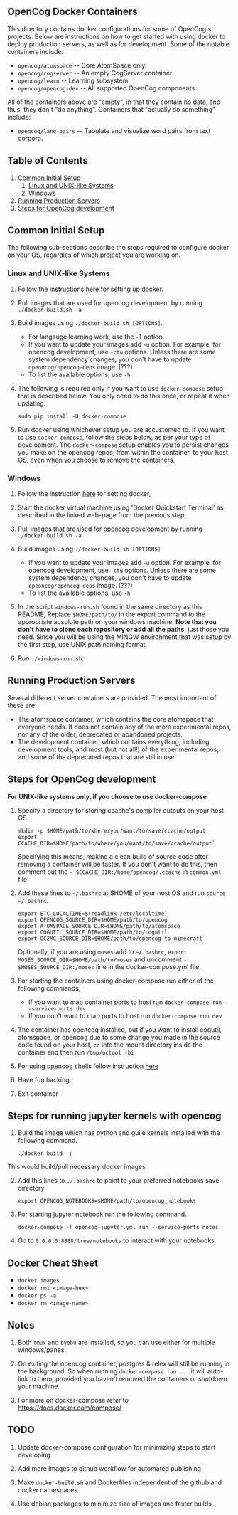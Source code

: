 OpenCog Docker Containers
-------------------------
This directory contains docker configurations for some of OpenCog's
projects.  Below are instructions on how to get started with using
docker to deploy production servers, as well as for development.
Some of the notable containers include:

* `opencog/atomspace` -- Core AtomSpace only.
* `opencog/cogserver` -- An empty CogServer container.
* `opencog/learn` -- Learning subsystem.
* `opencog/opencog-dev` -- All supported OpenCog components.

All of the containers above are "empty", in that they contain no data,
and thus, they don't "do anything".  Containers that "actually do
something" include:
* `opencog/lang-pairs` -- Tabulate and visualize word pairs from
                          text corpora.

## Table of Contents
1. [Common Initial Setup](#common-initial-setup)
   1. [Linux and UNIX-like Systems](#linux-and-unix-like-systems)
   2. [Windows](#windows)
2. [Running Production Servers](#running-production-servers)
3. [Steps for OpenCog development](#steps-for-opencog-development)
<!-- ==============================
RelEx is deprecated/obsolete.
4. [Steps for RelEx development](#steps-for-relex-development)
Minecraft is obsolete.
5. [Steps for opencog-to-minecraft development](#steps-for-opencog-to-minecraft-development)
=================================== -->

## Common Initial Setup
The following sub-sections describe the steps required to configure docker on
your OS, regardles of which project you are working on.

### Linux and UNIX-like Systems
1. Follow the instructions [here](https://docs.docker.com/engine/installation/)
   for setting up docker.

2. Pull images that are used for opencog development by running
   `./docker-build.sh -a`
3. Build images using `./docker-build.sh [OPTIONS]`.
    * For langauge learning work, use the `-l` option.
    * If you want to update your images add `-u` option. For example,
      for opencog development, use `-ctu` options. Unless there are
      some system dependency changes, you don't have to update
      `opeoncog/opencog-deps` image. (???)
    * To list the available options, use `-h`
<!-- ==============================
    * For opencog development use `-bctp` option
    * For NLP related work use `-r` option
    * For opencog-to-minecraft use `-bcte` option
=================================== -->

4. The following is required only if you want to use `docker-compose`
   setup that is described below. You only need to do this once, or
   repeat it when updating.

   ```
   sudo pip install -U docker-compose
   ```

5. Run docker using whichever setup you are accustomed to. If you want
   to use `docker-compose`, follow the steps below, as per your type
   of development.  The `docker-compose` setup enables you to persist
   changes you make on the opencog repos, from within the container,
   to your host OS, even when you choose to remove the containers.

### Windows
1. Follow the instruction
   [here](https://docs.docker.com/engine/installation/windows) for setting
   docker,

2. Start the docker virtual machine using 'Docker Quickstart Terminal' as
   described in the linked web-page from the previous step,

3. Pull images that are used for opencog development by running
   `./docker-build.sh -a`
4. Build images using `./docker-build.sh [OPTIONS]`
    * If you want to update your images add `-u` option. For example,
      for opencog development, use `-ctu` options. Unless there are
      some system dependency changes, you don't have to update
      `opeoncog/opencog-deps` image. (???)
    * To list the available options, use `-h`
<!-- ==============================
    * For opencog development use `-bctp` option
    * For NLP related work add `-r` option
=================================== -->

5. In the script `windows-run.sh` found in the same directory as this README,
   Replace `$HOME/path/to/` in the export command to the appropriate absolute
   path on your windows machine. __Note that you don't have to clone each
   repository or add all the paths__, just those you need. Since you will be
   using the MINGW environment that was setup by the first step, use UNIX path
   naming format.

6. Run `./windows-run.sh`.

## Running Production Servers
Several different server containers are provided. The most important of
these are:
* The atomspace container, which contains the core atomspace that
  everyone needs. It does not contain any of the more experimental
  repos, nor any of the older, deprecated or abandoned projects.
* The development container, which contains everything, including
  development tools, and most (but not all!) of the experimental
  repos, and some of the deprecated repos that are still in use.

<!-- ==============================
Why the heck would anyone want to run a naked cogserver????

### Running the CogServer

1. Build the container:
```
      cd cogserver
      docker build --no-cache -t opencog/cogserver .
```
2. Run the container, exposing port 17001 to the external world:
```
      docker run -p 17001:17001 -it opencog/cogserver
```
3. Wait until this is printed: `Listening on port 17001`

4. Connect into the cogserver:
```
      rlwrap telnet localhost 17001
```
5. Follow the conventional cogserver instructions for more.
=================================== -->

## Steps for OpenCog development
__For UNIX-like systems only, if you choose to use docker-compose__

1. Specify a directory for storing ccache's compiler outputs on your host OS

   ```
   mkdir -p $HOME/path/to/where/you/want/to/save/ccache/output
   export CCACHE_DIR=$HOME/path/to/where/you/want/to/save/ccache/output`
   ```

   Specifying this means, making a clean build of source code after removing a
   container will be faster. If you don't want to do this, then comment out the
   `- $CCACHE_DIR:/home/opencog/.ccache` in `common.yml` file

2. Add these lines to `~/.bashrc` at $HOME of your host OS and run
   `source ~/.bashrc`.

   ```
   export ETC_LOCALTIME=$(readlink /etc/localtime)
   export OPENCOG_SOURCE_DIR=$HOME/path/to/opencog
   export ATOMSPACE_SOURCE_DIR=$HOME/path/to/atomspace
   export COGUTIL_SOURCE_DIR=$HOME/path/to/cogutil
   export OC2MC_SOURCE_DIR=$HOME/path/to/opencog-to-minecraft
   ```

   Optionally, if you are using `moses` add to `~/.bashrc`,
   `export MOSES_SOURCE_DIR=$HOME/path/to/moses` and uncomment
   `- $MOSES_SOURCE_DIR:/moses` line in the docker-compose.yml file.

3. For starting the containers using docker-compose run either of the following
   commands,
    * If you want to map container ports to host run
      `docker-compose run --service-ports dev`
    * If you don't want to map ports to host run
      `docker-compose run dev`

4. The container has opencog installed, but if you want to install
   cogutil, atomspace, or opencog due to some change you made in
   the source code found on your host, `cd` into the mount directory inside
   the container and then run `/tmp/octool -bi`

5. For using opencog shells follow instruction
   [here](http://wiki.opencog.org/w/OpenCog_shell)

6. Have fun hacking

7. Exit container

<!-- =============================================
RelEx is deprecated/obsolete.

6. For configuring RelEx in the cogserver run
    * start the cogserver, telnet into it and access the scheme shell.
    * `(use-modules (opencog nlp) (opencog nlp chatbot) (opencog nlp relex2logic))`
    * `(set-relex-server-host)`
    * `(nlp-parse "you know what this is.")`

## Steps for RelEx development
__For UNIX like systems only, and if you choose to use docker-compose__

1. Add these lines to `~/.bashrc` at $HOME of your PC and run
   `source ~/.bashrc`.

   ```
   export RELEX_SOURCE_DIR=$HOME/path/to/relex
   ```

2. For starting the containers run either of the following commands,
  * If you want to map container ports to host run
    `docker-compose -f relex.yml run --service-ports relex`
  * If you don't want to map ports to host run
     `docker-compose -f relex.yml run relex`

=============================================== -->

## Steps for running jupyter kernels with opencog
1. Build the image which has python and guile kernels installed with the following command.
    ```
    ./docker-build -j
    ```
This would build/pull necessary docker images.

2. Add this lines to `./.bashrc` to point to your preferred notebooks save directory

    ```
    export OPENCOG_NOTEBOOKS=$HOME/path/to/opencog_notebooks
    ```
3. For starting jupyter notebook run the following command.

    ```
    docker-compose -f opencog-jupyter.yml run --service-ports notes
    ```
4. Go to `0.0.0.0:8888/tree/notebooks` to interact with your notebooks.
<!-- ==============================
## Steps for opencog-to-minecraft development
__For UNIX like systems only, and if you choose to use docker-compose__

1. Add these lines to `~/.bashrc` at $HOME of your PC and run
`source ~/.bashrc`.

    ```
    export ETC_LOCALTIME=$(readlink /etc/localtime)
    export OPENCOG_SOURCE_DIR=$HOME/path/to/opencog
    export ATOMSPACE_SOURCE_DIR=$HOME/path/to/atomspace
    export COGUTIL_SOURCE_DIR=$HOME/path/to/cogutil
    export OC2MC_SOURCE_DIR=$HOME/path/to/opencog-to-minecraft
    ```

2. To start the Minecraft server and access a configured development environment
   run `docker-compose -f minecraft.yml run oc2mc`. The server.properties file
   is found in `minecraft/data` in the same folder as this README. The file is
   auto-generated so on changing the entries, restart the server by running
   ` docker restart minecraft-server`.

3. Run `tmux` inside the container for working with multiple windows/panes.
   If you create multiple panes you can use your mouse as an alternative to
   switch between panes.

4. Open a separate terminal, on your host, run `docker attach minecraft-server`.
   This gives you access to the server's console that is used for configuration.

5. Except PYTHONPATH setting step, which isn't needed because it is already
   configured inside the container, follow the steps described
   [here](https://github.com/opencog/opencog-to-minecraft#steps-to-start-the-bot)

## Steps for opencog perception developments
__WIP and only for use with systems with gpus, for now__

1. Install nvidia docker plugin by following instruction
   [here](https://github.com/NVIDIA/nvidia-docker/wiki/Installation).

2. Build openog/perception image by running
   `docker build -t opencog/perception perception/` from this directory.

3. For usage of the built image see
   [here](https://github.com/NVIDIA/nvidia-docker/wiki/nvidia-docker).
=================================== -->

## Docker Cheat Sheet
* `docker images`
* `docker rmi <image-hex>`
* `docker ps -a`
* `docker rm <image-name>`

## Notes
1. Both `tmux` and `byobu` are installed, so you can use either for
   multiple windows/panes.

2. On exiting the opencog container, postgres & relex will still be
   running in the background. So when running `docker-compose run ...`
   it will auto-link to them, provided you haven't removed the
   containers or shutdown your machine.

3. For more on docker-compose refer to https://docs.docker.com/compose/

## TODO
1. Update docker-compose configuration for minimizing steps to start
   developing

2. Add more images to github workflow for automated publishing

3. Make `docker-build.sh` and Dockerfiles independent of the github and
   docker namespaces

4. Use debian packages to minimize size of images and faster builds
